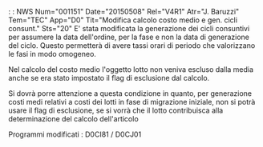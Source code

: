  :  : NWS Num="001151" Date="20150508" Rel="V4R1" Atr="J. Baruzzi" Tem="TEC" App="D0" Tit="Modifica calcolo costo medio e gen. cicli consunt." Sts="20"
E' stata modificata la generazione dei cicli consuntivi per assumere la data dell'ordine, per la fase e non la data di generazione del ciclo. Questo permetterà di avere tassi orari di periodo che valorizzano le fasi in modo omogeneo.

Nel calcolo del costo medio l'oggetto lotto non veniva escluso dalla media anche se era stato impostato il flag di esclusione dal calcolo.

Si dovrà porre attenzione a questa condizione in quanto, per generazione costi medi relativi a costi
dei lotti in fase di migrazione iniziale, non si potrà usare il flag di esclusione, se si vorrà che
il lotto contribuisca alla determinazione del calcolo dell'articolo

Programmi modificati : 
D0CI81 / D0CJ01
